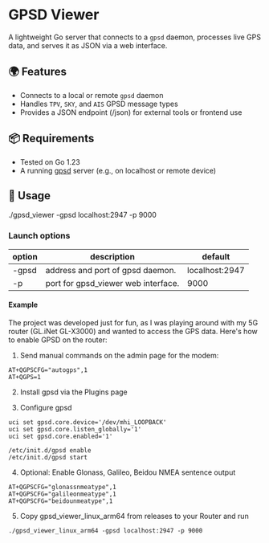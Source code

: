 # GPSD Viewer

A lightweight Go server that connects to a `gpsd` daemon, processes live GPS data, and serves it as JSON via a web interface.

## 🌍 Features

- Connects to a local or remote `gpsd` daemon
- Handles `TPV`, `SKY`, and `AIS` GPSD message types
- Provides a JSON endpoint (/json) for external tools or frontend use

## 📦 Requirements

- Tested on Go 1.23
- A running [gpsd](https://gpsd.io/) server (e.g., on localhost or remote device)

## 🚀 Usage

./gpsd_viewer -gpsd localhost:2947 -p 9000


### Launch options
| option| description | default |
|---|---|---|
| -gpsd | address and port of gpsd daemon. | localhost:2947 |
| -p    | port for gpsd_viewer web interface.  | 9000 |


#### Example
The project was developed just for fun, as I was playing around with my 5G router (GL.iNet GL-X3000) and wanted to access the GPS data. Here's how to enable GPSD on the router:

1. Send manual commands on the admin page for the modem:
```
AT+QGPSCFG="autogps",1
AT+QGPS=1
```

2. Install gpsd via the Plugins page

3. Configure gpsd
```
uci set gpsd.core.device='/dev/mhi_LOOPBACK'
uci set gpsd.core.listen_globally='1'
uci set gpsd.core.enabled='1'

/etc/init.d/gpsd enable
/etc/init.d/gpsd start
```

4. Optional: Enable Glonass, Galileo, Beidou NMEA sentence output
```
AT+QGPSCFG="glonassnmeatype",1
AT+QGPSCFG="galileonmeatype",1
AT+QGPSCFG="beidounmeatype",1
```

5. Copy gpsd_viewer_linux_arm64 from releases to your Router and run
```
./gpsd_viewer_linux_arm64 -gpsd localhost:2947 -p 9000
```